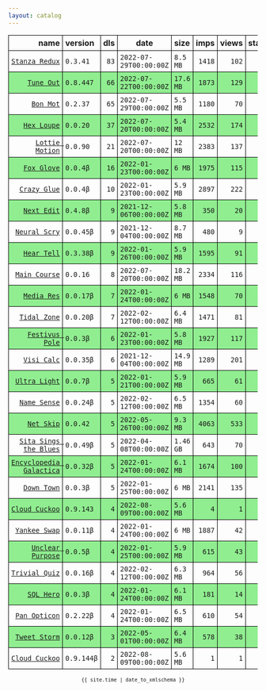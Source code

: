 ```yaml
---
layout: catalog
---
```


<style>
table {
    border-collapse: collapse;
}

td, th {
    border: 1px solid black;
    white-space: nowrap;
}

th, td {
    padding: 5px;
}

tr:nth-child(even) {
    background-color: Lightgreen;
}
</style>

| name | version | dls | date | size | imps | views | stars | issues | category |
| ---: | :------ | --: | ---- | :--- | ---: | ----: | -----:| -----: | :------- |
| [``Stanza Redux``](https://Stanza-Redux.github.io/App/) | ``0.3.41`` | `83` | `2022-07-29T00:00:00Z` | `8.5 MB` | `1418` | `102` | `1` | `0` |  |
| [``Tune Out``](https://Tune-Out.github.io/App/) | ``0.8.447`` | `66` | `2022-07-22T00:00:00Z` | `17.6 MB` | `1873` | `129` | `1` | `0` |  |
| [``Bon Mot``](https://Bon-Mot.github.io/App/) | ``0.2.37`` | `65` | `2022-07-29T00:00:00Z` | `5.5 MB` | `1180` | `70` | `1` | `0` |  |
| [``Hex Loupe``](https://Hex-Loupe.github.io/App/) | ``0.0.20`` | `37` | `2022-07-20T00:00:00Z` | `5.4 MB` | `2532` | `174` | `0` | `0` |  |
| [``Lottie Motion``](https://Lottie-Motion.github.io/App/) | ``0.0.90`` | `21` | `2022-07-20T00:00:00Z` | `12 MB` | `2383` | `137` | `0` | `0` |  |
| [``Fox Glove``](https://Fox-Glove.github.io/App/) | ``0.0.4β`` | `16` | `2022-01-23T00:00:00Z` | `6 MB` | `1975` | `115` | `0` | `0` |  |
| [``Crazy Glue``](https://Crazy-Glue.github.io/App/) | ``0.0.4β`` | `10` | `2022-01-23T00:00:00Z` | `5.9 MB` | `2897` | `222` | `0` | `0` |  |
| [``Next Edit``](https://Next-Edit.github.io/App/) | ``0.4.8β`` | `9` | `2021-12-06T00:00:00Z` | `5.8 MB` | `350` | `20` | `0` | `0` |  |
| [``Neural Scry``](https://Neural-Scry.github.io/App/) | ``0.0.45β`` | `9` | `2021-12-04T00:00:00Z` | `8.7 MB` | `480` | `9` | `0` | `0` |  |
| [``Hear Tell``](https://Hear-Tell.github.io/App/) | ``0.3.38β`` | `9` | `2022-01-26T00:00:00Z` | `5.9 MB` | `1595` | `91` | `0` | `0` |  |
| [``Main Course``](https://Main-Course.github.io/App/) | ``0.0.16`` | `8` | `2022-07-20T00:00:00Z` | `18.2 MB` | `2334` | `116` | `0` | `0` |  |
| [``Media Res``](https://Media-Res.github.io/App/) | ``0.0.17β`` | `7` | `2022-01-24T00:00:00Z` | `6 MB` | `1548` | `70` | `0` | `0` |  |
| [``Tidal Zone``](https://Tidal-Zone.github.io/App/) | ``0.0.20β`` | `7` | `2022-02-12T00:00:00Z` | `6.4 MB` | `1471` | `81` | `0` | `0` |  |
| [``Festivus Pole``](https://Festivus-Pole.github.io/App/) | ``0.0.3β`` | `6` | `2022-01-23T00:00:00Z` | `5.8 MB` | `1927` | `117` | `0` | `0` |  |
| [``Visi Calc``](https://Visi-Calc.github.io/App/) | ``0.0.35β`` | `6` | `2021-12-04T00:00:00Z` | `14.9 MB` | `1289` | `201` | `0` | `0` |  |
| [``Ultra Light``](https://Ultra-Light.github.io/App/) | ``0.0.7β`` | `5` | `2022-01-21T00:00:00Z` | `5.9 MB` | `665` | `61` | `0` | `0` |  |
| [``Name Sense``](https://Name-Sense.github.io/App/) | ``0.0.24β`` | `5` | `2022-02-12T00:00:00Z` | `6.5 MB` | `1354` | `60` | `0` | `0` |  |
| [``Net Skip``](https://Net-Skip.github.io/App/) | ``0.0.42`` | `5` | `2022-05-26T00:00:00Z` | `9.3 MB` | `4063` | `533` | `0` | `0` |  |
| [``Sita Sings the Blues``](https://Sita-Sings-the-Blues.github.io/App/) | ``0.0.49β`` | `5` | `2022-04-08T00:00:00Z` | `1.46 GB` | `643` | `70` | `0` | `0` |  |
| [``Encyclopedia Galactica``](https://Encyclopedia-Galactica.github.io/App/) | ``0.0.32β`` | `5` | `2022-01-24T00:00:00Z` | `6.1 MB` | `1674` | `100` | `0` | `0` |  |
| [``Down Town``](https://Down-Town.github.io/App/) | ``0.0.3β`` | `5` | `2022-01-25T00:00:00Z` | `6 MB` | `2141` | `135` | `0` | `0` |  |
| [``Cloud Cuckoo``](https://Cloud-Cuckoo.github.io/App/) | ``0.9.143`` | `4` | `2022-08-09T00:00:00Z` | `5.6 MB` | `4` | `1` | `1` | `0` |  |
| [``Yankee Swap``](https://Yankee-Swap.github.io/App/) | ``0.0.11β`` | `4` | `2022-01-24T00:00:00Z` | `6 MB` | `1887` | `42` | `0` | `0` |  |
| [``Unclear Purpose``](https://Unclear-Purpose.github.io/App/) | ``0.0.5β`` | `4` | `2022-01-25T00:00:00Z` | `5.9 MB` | `615` | `43` | `0` | `0` |  |
| [``Trivial Quiz``](https://Trivial-Quiz.github.io/App/) | ``0.0.16β`` | `4` | `2022-02-12T00:00:00Z` | `6.3 MB` | `964` | `56` | `0` | `0` |  |
| [``SQL Hero``](https://SQL-Hero.github.io/App/) | ``0.0.3β`` | `4` | `2022-01-24T00:00:00Z` | `6.1 MB` | `181` | `14` | `0` | `0` |  |
| [``Pan Opticon``](https://Pan-Opticon.github.io/App/) | ``0.2.22β`` | `4` | `2022-01-24T00:00:00Z` | `6.5 MB` | `610` | `54` | `0` | `0` |  |
| [``Tweet Storm``](https://Tweet-Storm.github.io/App/) | ``0.0.12β`` | `3` | `2022-05-01T00:00:00Z` | `6.4 MB` | `578` | `38` | `0` | `0` |  |
| [``Cloud Cuckoo``](https://Cloud-Cuckoo.github.io/App/) | ``0.9.144β`` | `2` | `2022-08-09T00:00:00Z` | `5.6 MB` | `1` | `1` | `1` | `0` |  |

<center><small><code>{{ site.time | date_to_xmlschema }}</code></small></center>
